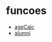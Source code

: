 # funcoes

- [ageCalc](https://o-patrick.github.io/js-dio/funcoes/ageCalc)
- [alumni](https://o-patrick.github.io/js-dio/funcoes/alumni)